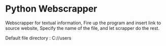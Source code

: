 # Python Webscrapper
Webscrapper for textual information,
Fire up the program and insert link to source website,
Specify the name of the file, and let scrapper do the rest.

Default file directory : C://users
